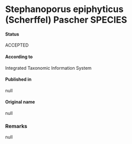 Stephanoporus epiphyticus (Scherffel) Pascher SPECIES
=======

#### Status
ACCEPTED

#### According to
Integrated Taxonomic Information System

#### Published in
null

#### Original name
null

### Remarks
null